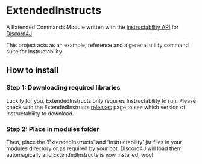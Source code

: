 # ExtendedInstructs
A Extended Commands Module written with the [Instructability API](https://github.com/Kaioru/Instructability) for [Discord4J](https://github.com/austinv11/Discord4J) 

This project acts as an example, reference and a general utility command suite for Instructability.

## How to install
### Step 1: Downloading required libraries
Luckily for you, ExtendedInstructs only requires Instructability to run. Please check with the ExtendedInstructs [releases]() page to see which version of Instructability to download.
### Step 2: Place in modules folder
Then, place the 'ExtendedInstructs' and 'Instructability' jar files in your modules directory or as required by your bot. Discord4J will load them automagically and ExtendedInstructs is now installed, woo!
